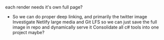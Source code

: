 each render needs it's own full page?
- So we can do proper deep linking, and primarily the twitter image
Investigate Netlify large media and Git LFS so we can just save the full image in repo and dynamically serve it
Consolidate all c# tools into one project maybe?